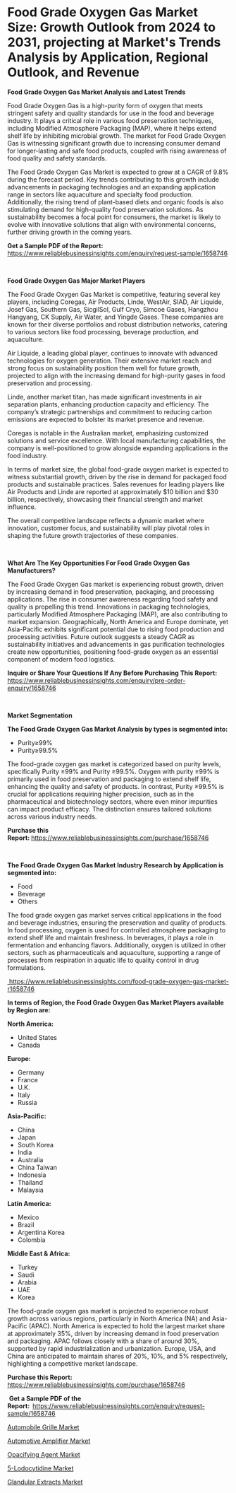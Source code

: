 <p><h1>Food Grade Oxygen Gas Market Size: Growth Outlook from 2024 to 2031, projecting at Market's Trends Analysis by Application, Regional Outlook, and Revenue</h1></p><p><strong>Food Grade Oxygen Gas Market Analysis and Latest Trends</strong></p>
<p><p>Food Grade Oxygen Gas is a high-purity form of oxygen that meets stringent safety and quality standards for use in the food and beverage industry. It plays a critical role in various food preservation techniques, including Modified Atmosphere Packaging (MAP), where it helps extend shelf life by inhibiting microbial growth. The market for Food Grade Oxygen Gas is witnessing significant growth due to increasing consumer demand for longer-lasting and safe food products, coupled with rising awareness of food quality and safety standards.</p><p>The Food Grade Oxygen Gas Market is expected to grow at a CAGR of 9.8% during the forecast period. Key trends contributing to this growth include advancements in packaging technologies and an expanding application range in sectors like aquaculture and specialty food production. Additionally, the rising trend of plant-based diets and organic foods is also stimulating demand for high-quality food preservation solutions. As sustainability becomes a focal point for consumers, the market is likely to evolve with innovative solutions that align with environmental concerns, further driving growth in the coming years.</p></p>
<p><strong>Get a Sample PDF of the Report:&nbsp;</strong> <a href="https://www.reliablebusinessinsights.com/enquiry/request-sample/1658746?utm_campaign=1138&utm_medium=2&utm_source=Github&utm_content=ia&utm_term=09122024&utm_id=food-grade-oxygen-gas">https://www.reliablebusinessinsights.com/enquiry/request-sample/1658746</a></p>
<p>&nbsp;</p>
<p><strong>Food Grade Oxygen Gas Major Market Players</strong></p>
<p><p>The Food Grade Oxygen Gas Market is competitive, featuring several key players, including Coregas, Air Products, Linde, WestAir, SIAD, Air Liquide, Josef Gas, Southern Gas, SicgilSol, Gulf Cryo, Simcoe Gases, Hangzhou Hangyang, CK Supply, Air Water, and Yingde Gases. These companies are known for their diverse portfolios and robust distribution networks, catering to various sectors like food processing, beverage production, and aquaculture.</p><p>Air Liquide, a leading global player, continues to innovate with advanced technologies for oxygen generation. Their extensive market reach and strong focus on sustainability position them well for future growth, projected to align with the increasing demand for high-purity gases in food preservation and processing.</p><p>Linde, another market titan, has made significant investments in air separation plants, enhancing production capacity and efficiency. The company’s strategic partnerships and commitment to reducing carbon emissions are expected to bolster its market presence and revenue.</p><p>Coregas is notable in the Australian market, emphasizing customized solutions and service excellence. With local manufacturing capabilities, the company is well-positioned to grow alongside expanding applications in the food industry.</p><p>In terms of market size, the global food-grade oxygen market is expected to witness substantial growth, driven by the rise in demand for packaged food products and sustainable practices. Sales revenues for leading players like Air Products and Linde are reported at approximately $10 billion and $30 billion, respectively, showcasing their financial strength and market influence.</p><p>The overall competitive landscape reflects a dynamic market where innovation, customer focus, and sustainability will play pivotal roles in shaping the future growth trajectories of these companies.</p></p>
<p>&nbsp;</p>
<p><strong>What Are The Key Opportunities For Food Grade Oxygen Gas Manufacturers?</strong></p>
<p><p>The Food Grade Oxygen Gas market is experiencing robust growth, driven by increasing demand in food preservation, packaging, and processing applications. The rise in consumer awareness regarding food safety and quality is propelling this trend. Innovations in packaging technologies, particularly Modified Atmosphere Packaging (MAP), are also contributing to market expansion. Geographically, North America and Europe dominate, yet Asia-Pacific exhibits significant potential due to rising food production and processing activities. Future outlook suggests a steady CAGR as sustainability initiatives and advancements in gas purification technologies create new opportunities, positioning food-grade oxygen as an essential component of modern food logistics.</p></p>
<p><strong>Inquire or Share Your Questions If Any Before Purchasing This Report:</strong> <a href="https://www.reliablebusinessinsights.com/enquiry/pre-order-enquiry/1658746?utm_campaign=1138&utm_medium=2&utm_source=Github&utm_content=ia&utm_term=09122024&utm_id=food-grade-oxygen-gas">https://www.reliablebusinessinsights.com/enquiry/pre-order-enquiry/1658746</a></p>
<p>&nbsp;</p>
<p><strong>Market Segmentation</strong></p>
<p><strong>The Food Grade Oxygen Gas Market Analysis by types is segmented into:</strong></p>
<p><ul><li>Purity≥99%</li><li>Purity≥99.5%</li></ul></p>
<p><p>The food-grade oxygen gas market is categorized based on purity levels, specifically Purity ≥99% and Purity ≥99.5%. Oxygen with purity ≥99% is primarily used in food preservation and packaging to extend shelf life, enhancing the quality and safety of products. In contrast, Purity ≥99.5% is crucial for applications requiring higher precision, such as in the pharmaceutical and biotechnology sectors, where even minor impurities can impact product efficacy. The distinction ensures tailored solutions across various industry needs.</p></p>
<p><strong>Purchase this Report:&nbsp;</strong><a href="https://www.reliablebusinessinsights.com/purchase/1658746?utm_campaign=1138&utm_medium=2&utm_source=Github&utm_content=ia&utm_term=09122024&utm_id=food-grade-oxygen-gas">https://www.reliablebusinessinsights.com/purchase/1658746</a></p>
<p>&nbsp;</p>
<p><strong>The Food Grade Oxygen Gas Market Industry Research by Application is segmented into:</strong></p>
<p><ul><li>Food</li><li>Beverage</li><li>Others</li></ul></p>
<p><p>The food grade oxygen gas market serves critical applications in the food and beverage industries, ensuring the preservation and quality of products. In food processing, oxygen is used for controlled atmosphere packaging to extend shelf life and maintain freshness. In beverages, it plays a role in fermentation and enhancing flavors. Additionally, oxygen is utilized in other sectors, such as pharmaceuticals and aquaculture, supporting a range of processes from respiration in aquatic life to quality control in drug formulations.</p></p>
<p><a href="https://www.reliablebusinessinsights.com/food-grade-oxygen-gas-market-r1658746?utm_campaign=1138&utm_medium=2&utm_source=Github&utm_content=ia&utm_term=09122024&utm_id=food-grade-oxygen-gas">&nbsp;https://www.reliablebusinessinsights.com/food-grade-oxygen-gas-market-r1658746</a></p>
<p><strong>In terms of Region, the Food Grade Oxygen Gas Market Players available by Region are:</strong></p>
<p>
    <p> <strong> North America: </strong>
        <ul>
            <li>United States</li>
            <li>Canada</li>
        </ul>
        </p> 
    <p> <strong> Europe: </strong>
        <ul>
            <li>Germany</li>
            <li>France</li>
            <li>U.K.</li>
            <li>Italy</li>
            <li>Russia</li>
        </ul>
        </p> 
    <p> <strong> Asia-Pacific: </strong>
        <ul>
            <li>China</li>
            <li>Japan</li>
            <li>South Korea</li>
            <li>India</li>
            <li>Australia</li>
            <li>China Taiwan</li>
            <li>Indonesia</li>
            <li>Thailand</li>
            <li>Malaysia</li>
        </ul>
        </p> 
    <p> <strong> Latin America: </strong>
        <ul>
            <li>Mexico</li>
            <li>Brazil</li>
            <li>Argentina Korea</li>
            <li>Colombia</li>
        </ul>
        </p> 
    <p> <strong> Middle East & Africa: </strong>
        <ul>
            <li>Turkey</li>
            <li>Saudi</li>
            <li>Arabia</li>
            <li>UAE</li>
            <li>Korea</li>
        </ul>
    </p>
    </p>
<p><p>The food-grade oxygen gas market is projected to experience robust growth across various regions, particularly in North America (NA) and Asia-Pacific (APAC). North America is expected to hold the largest market share at approximately 35%, driven by increasing demand in food preservation and packaging. APAC follows closely with a share of around 30%, supported by rapid industrialization and urbanization. Europe, USA, and China are anticipated to maintain shares of 20%, 10%, and 5% respectively, highlighting a competitive market landscape.</p></p>
<p><strong>Purchase this Report: </strong><a href="https://www.reliablebusinessinsights.com/purchase/1658746?utm_campaign=1138&utm_medium=2&utm_source=Github&utm_content=ia&utm_term=09122024&utm_id=food-grade-oxygen-gas">https://www.reliablebusinessinsights.com/purchase/1658746</a></p>
<p>&nbsp;<strong>Get a Sample PDF of the Report:&nbsp;&nbsp;</strong><a href="https://www.reliablebusinessinsights.com/enquiry/request-sample/1658746?utm_campaign=1138&utm_medium=2&utm_source=Github&utm_content=ia&utm_term=09122024&utm_id=food-grade-oxygen-gas">https://www.reliablebusinessinsights.com/enquiry/request-sample/1658746</a></p>
<p><strong></strong></p>
<p><p><a href="https://www.linkedin.com/pulse/transforming-connectivity-exploring-automobile-grille-markets-d1eje?utm_campaign=1138&utm_medium=2&utm_source=Github&utm_content=ia&utm_term=09122024&utm_id=food-grade-oxygen-gas">Automobile Grille Market</a></p><p><a href="https://www.linkedin.com/pulse/factors-affecting-automotive-amplifiermarket-growth-rate-44-s4owe?utm_campaign=1138&utm_medium=2&utm_source=Github&utm_content=ia&utm_term=09122024&utm_id=food-grade-oxygen-gas">Automotive Amplifier Market</a></p><p><a href="https://www.linkedin.com/pulse/th-score-market-0ptye?utm_campaign=1138&utm_medium=2&utm_source=Github&utm_content=ia&utm_term=09122024&utm_id=food-grade-oxygen-gas">Opacifying Agent Market</a></p><p><a href="https://github.com/jerhoskinson197676/Market-Research-Report-List-1/blob/main/5-lodocytidine-market.md?utm_campaign=1138&utm_medium=2&utm_source=Github&utm_content=ia&utm_term=09122024&utm_id=food-grade-oxygen-gas">5-Lodocytidine Market</a></p><p><a href="https://www.linkedin.com/pulse/th-score-market-0ptye?utm_campaign=1138&utm_medium=2&utm_source=Github&utm_content=ia&utm_term=09122024&utm_id=food-grade-oxygen-gas">Glandular Extracts Market</a></p></p>